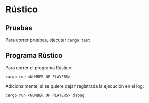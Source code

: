 # Rústico

## Pruebas

Para correr pruebas, ejecutar `cargo test`

## Programa Rústico

Para correr el programa Rústico:

`cargo run <NUMBER OF PLAYERS>`

Adicionalmente, si se quiere dejar registrada la ejecución en el log:

`cargo run <NUMBER OF PLAYERS> debug`
